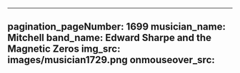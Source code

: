 ------
pagination_pageNumber: 1699
musician_name: Mitchell
band_name: Edward Sharpe and the Magnetic Zeros
img_src: images/musician1729.png
onmouseover_src: 
------